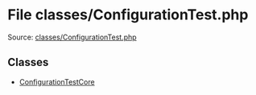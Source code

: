File classes/ConfigurationTest.php
=========

Source: [classes/ConfigurationTest.php](https://github.com/PrestaShop/PrestaShop/blob/1.5.6.1/classes/ConfigurationTest.php)


Classes
-------

* [ConfigurationTestCore](class.ConfigurationTestCore.md)

